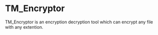 # TM_Encryptor
TM_Encryptor is an encryption decryption tool which can encrypt any file with any extention. 
